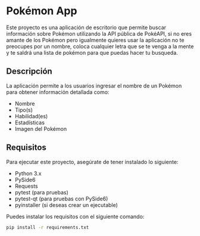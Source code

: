 # Pokémon App

Este proyecto es una aplicación de escritorio que permite buscar información sobre Pokémon utilizando la API pública de PokéAPI,
si no eres amante de los Pokémon pero igualmente quieres usar la aplicación no te preocupes por un nombre, coloca cualquier letra 
que se te venga a la mente y te saldrá una lista de pokémon para que puedas hacer tu busqueda.

## Descripción

La aplicación permite a los usuarios ingresar el nombre de un Pokémon para obtener información detallada como:

- Nombre
- Tipo(s)
- Habilidad(es)
- Estadísticas
- Imagen del Pokémon

## Requisitos

Para ejecutar este proyecto, asegúrate de tener instalado lo siguiente:

- Python 3.x
- PySide6
- Requests
- pytest (para pruebas)
- pytest-qt (para pruebas con PySide6)
- pyinstaller (si deseas crear un ejecutable)

Puedes instalar los requisitos con el siguiente comando:

```bash
pip install -r requirements.txt
